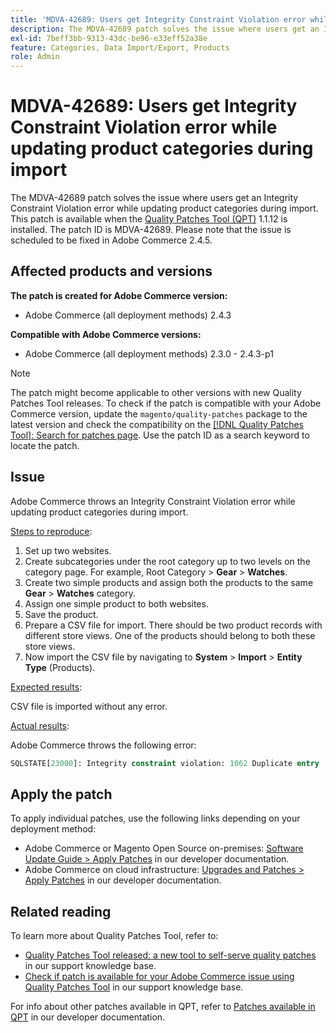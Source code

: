 ```yaml
---
title: 'MDVA-42689: Users get Integrity Constraint Violation error while updating product categories during import'
description: The MDVA-42689 patch solves the issue where users get an Integrity Constraint Violation error while updating product categories during import. This patch is available when the [Quality Patches Tool (QPT)](/help/announcements/adobe-commerce-announcements/magento-quality-patches-released-new-tool-to-self-serve-quality-patches.md) 1.1.12 is installed. The patch ID is MDVA-42689. Please note that the issue is scheduled to be fixed in Adobe Commerce 2.4.5.
exl-id: 7beff3bb-9313-43dc-be96-e33eff52a38e
feature: Categories, Data Import/Export, Products
role: Admin
---
```

# MDVA-42689: Users get Integrity Constraint Violation error while updating product categories during import

The MDVA-42689 patch solves the issue where users get an Integrity Constraint Violation error while updating product categories during import. This patch is available when the [Quality Patches Tool (QPT)](/help/announcements/adobe-commerce-announcements/magento-quality-patches-released-new-tool-to-self-serve-quality-patches.md) 1.1.12 is installed. The patch ID is MDVA-42689. Please note that the issue is scheduled to be fixed in Adobe Commerce 2.4.5.

## Affected products and versions

**The patch is created for Adobe Commerce version:**

* Adobe Commerce (all deployment methods) 2.4.3

**Compatible with Adobe Commerce versions:**

* Adobe Commerce (all deployment methods) 2.3.0 - 2.4.3-p1

>[!NOTE]
>
>The patch might become applicable to other versions with new Quality Patches Tool releases. To check if the patch is compatible with your Adobe Commerce version, update the `magento/quality-patches` package to the latest version and check the compatibility on the [[!DNL Quality Patches Tool]: Search for patches page](https://devdocs.magento.com/quality-patches/tool.html#patch-grid). Use the patch ID as a search keyword to locate the patch.

## Issue

Adobe Commerce throws an Integrity Constraint Violation error while updating product categories during import.

<u>Steps to reproduce</u>:

1. Set up two websites.
1. Create subcategories under the root category up to two levels on the category page. For example, Root Category > **Gear** > **Watches**.
1. Create two simple products and assign both the products to the same **Gear** > **Watches** category.
1. Assign one simple product to both websites.
1. Save the product.
1. Prepare a CSV file for import. There should be two product records with different store views. One of the products should belong to both these store views.
1. Now import the CSV file by navigating to **System** > **Import** > **Entity Type** (Products).

<u>Expected results</u>:

CSV file is imported without any error.

<u>Actual results</u>:

Adobe Commerce throws the following error:

```SQL
SQLSTATE[23000]: Integrity constraint violation: 1062 Duplicate entry '1302' for key 'PRIMARY', query was: INSERT INTO `catalog_url_rewrite_product_category` (`url_rewrite_id`,`category_id`,`product_id`) VALUES (?, ?, ?), (?, ?, ?), (?, ?, ?)
```

## Apply the patch

To apply individual patches, use the following links depending on your deployment method:

* Adobe Commerce or Magento Open Source on-premises: [Software Update Guide > Apply Patches](https://devdocs.magento.com/guides/v2.4/comp-mgr/patching/mqp.html) in our developer documentation.
* Adobe Commerce on cloud infrastructure: [Upgrades and Patches > Apply Patches](https://devdocs.magento.com/cloud/project/project-patch.html) in our developer documentation.

## Related reading

To learn more about Quality Patches Tool, refer to:

* [Quality Patches Tool released: a new tool to self-serve quality patches](/help/announcements/adobe-commerce-announcements/magento-quality-patches-released-new-tool-to-self-serve-quality-patches.md) in our support knowledge base.
* [Check if patch is available for your Adobe Commerce issue using Quality Patches Tool](/help/support-tools/patches-available-in-qpt-tool/check-patch-for-magento-issue-with-magento-quality-patches.md) in our support knowledge base.

For info about other patches available in QPT, refer to [Patches available in QPT](https://devdocs.magento.com/quality-patches/tool.html#patch-grid) in our developer documentation.
